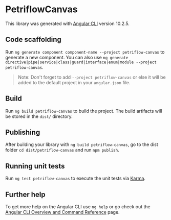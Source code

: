 # PetriflowCanvas

This library was generated with [Angular CLI](https://github.com/angular/angular-cli) version 10.2.5.

## Code scaffolding

Run `ng generate component component-name --project petriflow-canvas` to generate a new component. You can also
use `ng generate directive|pipe|service|class|guard|interface|enum|module --project petriflow-canvas`.
> Note: Don't forget to add `--project petriflow-canvas` or else it will be added to the default project in your `angular.json` file.

## Build

Run `ng build petriflow-canvas` to build the project. The build artifacts will be stored in the `dist/` directory.

## Publishing

After building your library with `ng build petriflow-canvas`, go to the dist folder `cd dist/petriflow-canvas` and
run `npm publish`.

## Running unit tests

Run `ng test petriflow-canvas` to execute the unit tests via [Karma](https://karma-runner.github.io).

## Further help

To get more help on the Angular CLI use `ng help` or go check out
the [Angular CLI Overview and Command Reference](https://angular.io/cli) page.
